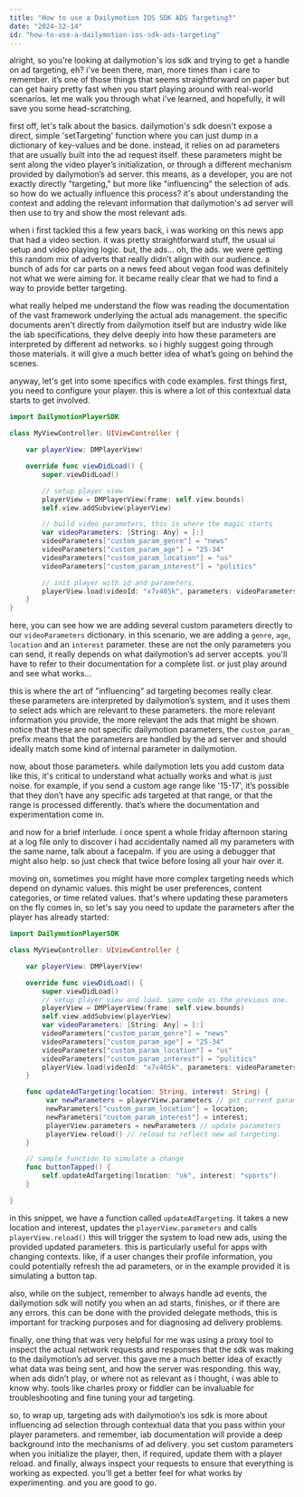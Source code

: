 ```yaml
---
title: "How to use a Dailymotion IOS SDK ADS Targeting?"
date: "2024-12-14"
id: "how-to-use-a-dailymotion-ios-sdk-ads-targeting"
---
```


alright, so you're looking at dailymotion's ios sdk and trying to get a handle on ad targeting, eh? i've been there, man, more times than i care to remember. it’s one of those things that seems straightforward on paper but can get hairy pretty fast when you start playing around with real-world scenarios. let me walk you through what i've learned, and hopefully, it will save you some head-scratching.

first off, let's talk about the basics. dailymotion's sdk doesn't expose a direct, simple 'setTargeting' function where you can just dump in a dictionary of key-values and be done. instead, it relies on ad parameters that are usually built into the ad request itself. these parameters might be sent along the video player’s initialization, or through a different mechanism provided by dailymotion’s ad server. this means, as a developer, you are not exactly directly "targeting," but more like "influencing" the selection of ads. so how do we actually influence this process? it's about understanding the context and adding the relevant information that dailymotion's ad server will then use to try and show the most relevant ads.

when i first tackled this a few years back, i was working on this news app that had a video section. it was pretty straightforward stuff, the usual ui setup and video playing logic. but, the ads... oh, the ads. we were getting this random mix of adverts that really didn’t align with our audience. a bunch of ads for car parts on a news feed about vegan food was definitely not what we were aiming for. it became really clear that we had to find a way to provide better targeting.

what really helped me understand the flow was reading the documentation of the vast framework underlying the actual ads management. the specific documents aren't directly from dailymotion itself but are industry wide like the iab specifications, they delve deeply into how these parameters are interpreted by different ad networks. so i highly suggest going through those materials. it will give a much better idea of what’s going on behind the scenes.

anyway, let's get into some specifics with code examples. first things first, you need to configure your player. this is where a lot of this contextual data starts to get involved.

```swift
import DailymotionPlayerSDK

class MyViewController: UIViewController {

    var playerView: DMPlayerView!

    override func viewDidLoad() {
        super.viewDidLoad()

        // setup player view
        playerView = DMPlayerView(frame: self.view.bounds)
        self.view.addSubview(playerView)

        // build video parameters, this is where the magic starts
        var videoParameters: [String: Any] = [:]
        videoParameters["custom_param_genre"] = "news"
        videoParameters["custom_param_age"] = "25-34"
        videoParameters["custom_param_location"] = "us"
        videoParameters["custom_param_interest"] = "politics"

        // init player with id and parameters.
        playerView.load(videoId: "x7v405k", parameters: videoParameters)
    }
}
```

here, you can see how we are adding several custom parameters directly to our `videoParameters` dictionary. in this scenario, we are adding a `genre`, `age`, `location` and an `interest` parameter. these are not the only parameters you can send, it really depends on what dailymotion’s ad server accepts. you'll have to refer to their documentation for a complete list. or just play around and see what works...

this is where the art of "influencing" ad targeting becomes really clear. these parameters are interpreted by dailymotion’s system, and it uses them to select ads which are relevant to these parameters. the more relevant information you provide, the more relevant the ads that might be shown. notice that these are not specific dailymotion parameters, the `custom_param_` prefix means that the parameters are handled by the ad server and should ideally match some kind of internal parameter in dailymotion.

now, about those parameters. while dailymotion lets you add custom data like this, it's critical to understand what actually works and what is just noise. for example, if you send a custom age range like '15-17', it’s possible that they don’t have any specific ads targeted at that range, or that the range is processed differently. that’s where the documentation and experimentation come in.

and now for a brief interlude. i once spent a whole friday afternoon staring at a log file only to discover i had accidentally named all my parameters with the same name, talk about a facepalm. if you are using a debugger that might also help. so just check that twice before losing all your hair over it.

moving on, sometimes you might have more complex targeting needs which depend on dynamic values. this might be user preferences, content categories, or time related values. that's where updating these parameters on the fly comes in, so let's say you need to update the parameters after the player has already started:

```swift
import DailymotionPlayerSDK

class MyViewController: UIViewController {

    var playerView: DMPlayerView!

    override func viewDidLoad() {
        super.viewDidLoad()
        // setup player view and load. same code as the previous one.
        playerView = DMPlayerView(frame: self.view.bounds)
        self.view.addSubview(playerView)
        var videoParameters: [String: Any] = [:]
        videoParameters["custom_param_genre"] = "news"
        videoParameters["custom_param_age"] = "25-34"
        videoParameters["custom_param_location"] = "us"
        videoParameters["custom_param_interest"] = "politics"
        playerView.load(videoId: "x7v405k", parameters: videoParameters)
    }

    func updateAdTargeting(location: String, interest: String) {
         var newParameters = playerView.parameters // get current parameters
         newParameters["custom_param_location"] = location;
         newParameters["custom_param_interest"] = interest;
         playerView.parameters = newParameters // update parameters
         playerView.reload() // reload to reflect new ad targeting.
    }

    // sample function to simulate a change
    func buttonTapped() {
        self.updateAdTargeting(location: "uk", interest: "sports")
    }

}
```

in this snippet, we have a function called `updateAdTargeting`. it takes a new location and interest, updates the `playerView.parameters` and calls `playerView.reload()` this will trigger the system to load new ads, using the provided updated parameters. this is particularly useful for apps with changing contexts. like, if a user changes their profile information, you could potentially refresh the ad parameters, or in the example provided it is simulating a button tap.

also, while on the subject, remember to always handle ad events, the dailymotion sdk will notify you when an ad starts, finishes, or if there are any errors. this can be done with the provided delegate methods, this is important for tracking purposes and for diagnosing ad delivery problems.

finally, one thing that was very helpful for me was using a proxy tool to inspect the actual network requests and responses that the sdk was making to the dailymotion’s ad server. this gave me a much better idea of exactly what data was being sent, and how the server was responding. this way, when ads didn’t play, or where not as relevant as i thought, i was able to know why. tools like charles proxy or fiddler can be invaluable for troubleshooting and fine tuning your ad targeting.

so, to wrap up, targeting ads with dailymotion’s ios sdk is more about influencing ad selection through contextual data that you pass within your player parameters. and remember, iab documentation will provide a deep background into the mechanisms of ad delivery. you set custom parameters when you initialize the player, then, if required, update them with a player reload. and finally, always inspect your requests to ensure that everything is working as expected. you’ll get a better feel for what works by experimenting. and you are good to go.
